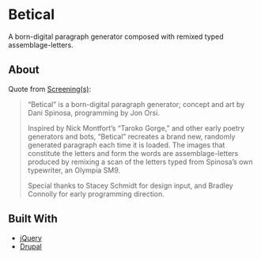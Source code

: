 # Betical

A born-digital paragraph generator composed with remixed typed assemblage-letters.

## About

Quote from [Screening(s)](http://screencanadianelit.ca):

> “Betical” is a born-digital paragraph generator; concept and art by Dani Spinosa, programming by Jon Orsi.
>
> Inspired by Nick Montfort’s “Taroko Gorge,” and other early poetry generators and bots, “Betical” recreates a brand new, randomly generated paragraph each time it is loaded. The images that constitute the letters and form the words are assemblage-letters produced by remixing a scan of the letters typed from Spinosa’s own typewriter, an Olympia SM9.
>
> Special thanks to Stacey Schmidt for design input, and Bradley Connolly for early programming direction.

## Built With

* [jQuery](https://jquery.com/)
* [Drupal](https://www.drupal.org/)

